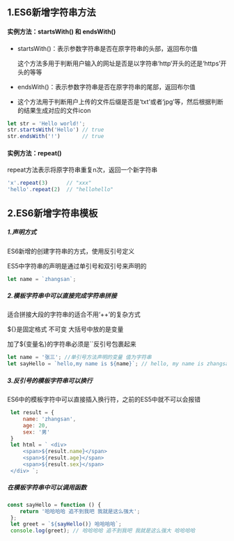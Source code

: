 ## 1.ES6新增字符串方法

#### 实例方法：startsWith() 和 endsWith()

- startsWith()：表示参数字符串是否在原字符串的头部，返回布尔值

  这个方法多用于判断用户输入的网址是否是以字符串‘http’开头的还是‘https’开头的等等

- endsWith()：表示参数字符串是否在原字符串的尾部，返回布尔值

- 这个方法用于判断用户上传的文件后缀是否是‘txt’或者‘jpg’等，然后根据判断的结果生成对应的文件icon

```javascript
let str = 'Hello world!';
str.startsWith('Hello') // true 
str.endsWith('!')       // true

```

#### 实例方法：repeat()

repeat方法表示将原字符串重复n次，返回一个新字符串

```javascript
'x'.repeat(3)      // "xxx" 
'hello'.repeat(2)  // "hellohello"
```

## 2.ES6新增字符串模板

##### 1.声明方式

ES6新增的创建字符串的方式，使用反引号定义

ES5中字符串的声明是通过单引号和双引号来声明的

```javascript
let name = `zhangsan`;
```

##### 2.模板字符串中可以直接完成字符串拼接

适合拼接大段的字符串的适合不用‘++’的复杂方式

${}是固定格式 不可变 大括号中放的是变量

加了${变量名}的字符串必须是``反引号包裹起来

```javascript
let name = '张三'; //单引号方法声明的变量 值为字符串
let sayHello = `hello,my name is ${name}`; // hello, my name is zhangsan
```

##### 3.反引号的模板字符串可以换行

ES6中的模板字符中可以直接插入换行符，之前的ES5中就不可以会报错

```javascript
 let result = { 
     name: 'zhangsan', 
     age: 20,
     sex: '男' 
 } 
 let html = ` <div>
     <span>${result.name}</span>
     <span>${result.age}</span>
     <span>${result.sex}</span>
 </div> `;

```

##### 在模板字符串中可以调用函数

```javascript
const sayHello = function () { 
    return '哈哈哈哈 追不到我吧 我就是这么强大';
 }; 
 let greet = `${sayHello()} 哈哈哈哈`;
 console.log(greet); // 哈哈哈哈 追不到我吧 我就是这么强大 哈哈哈哈

```



